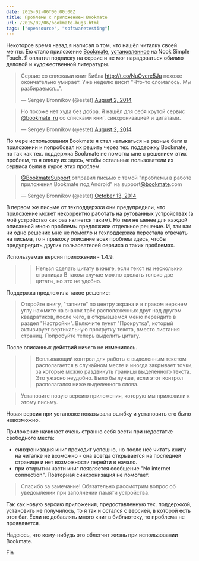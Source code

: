 ```yaml
---
date: 2015-02-06T00:00:00Z
title: Проблемы с приложением Bookmate
url: /2015/02/06/bookmate-bugs.html
tags: ["opensource", "softwaretesting"]
---
```


Некоторое время назад я написал о том, что нашёл читалку своей мечты. Ею стало приложение [Bookmate](https://bookmate.com), [установленное](http://lifehacker.ru/2013/01/28/bookmate-nook/) на Nook Simple Touch.
Я оплатил подписку на сервис и не мог нарадоваться обилию деловой и художественной литературы.

<blockquote class="twitter-tweet" lang="en"><p>Сервис со списками книг Библа <a href="http://t.co/NuOvere5Ju">http://t.co/NuOvere5Ju</a> похоже окончательно умирает. Уже неделю висит &quot;Что-то сломалось. Мы разбираемся...&quot;.</p>&mdash; Sergey Bronnikov (@estet) <a href="https://twitter.com/estet/status/495491581869191168">August 2, 2014</a></blockquote>
<script async src="//platform.twitter.com/widgets.js" charset="utf-8"></script>

<blockquote class="twitter-tweet" lang="en"><p>Но похоже нет худа без добра. Я нашёл для себя крутой сервис <a href="https://twitter.com/bookmate_ru">@bookmate_ru</a> cо списками книг, синхронизацией и цитатами.</p>&mdash; Sergey Bronnikov (@estet) <a href="https://twitter.com/estet/status/495491624059666433">August 2, 2014</a></blockquote>
<script async src="//platform.twitter.com/widgets.js" charset="utf-8"></script>

По мере использования Bookmate я стал натыкаться на разные баги в приложении
и попробовал их решить через тех. поддержку Bookmate,
но так как тех. поддержка Bookmate не помогла мне с решением этих проблем,
то я опишу их здесь, чтобы остальные пользователи их сервиса были в курсе этих проблем.

<blockquote class="twitter-tweet" lang="en"><p><a href="https://twitter.com/BookmateSupport">@BookmateSupport</a> отправил письмо с темой &quot;проблемы в работе приложения Bookmate под Android&quot; на support<a href="https://twitter.com/Bookmate">@bookmate</a>.com</p>&mdash; Sergey Bronnikov (@estet) <a href="https://twitter.com/estet/status/521606945833517056">October 13, 2014</a></blockquote>
<script async src="//platform.twitter.com/widgets.js" charset="utf-8"></script>

В первом же письме от техподдержки они предупредили, что приложение
может некорректно работать на рутованных устройствах (а моё устройство как раз является таким).
Но тем не менее для каждой описанной мною проблемы предложили отдельное решение.
И, так как ни одно решение мне не помогло и техподдержка перестала
отвечать на письма, то я привожу описание всех проблем здесь, чтобы предупредить
других пользователей сервиса о таких проблемах.

Используемая версия приложения - 1.4.9.

> > Нельзя сделать цитату в книге, если текст на нескольких страницах
> > В таком случае можно сделать только две цитаты, но это не удобно.

Поддержка предложила такое решение:

> Откройте книгу, "тапните" по центру экрана и в правом верхнем углу
> нажмите на значок трёх расположенных друг над другом квадратиков,
> после чего, в открывшемся меню перейдите в раздел "Настройки".
> Включите пункт "Прокрутка", который активирует вертикальную прокрутку текста,
> вместо листания страниц. Попробуйте теперь выделить цитату.

После описанных действий ничего не изменилось.

> > Всплывающий контрол для работы с выделенным текстом располагается в
> > случайном месте и иногда закрывает точки, за которые можно раздвинуть границы
> > выделенного текста. Это ужасно неудобно. Было бы лучше, если этот контрол располагался
> > ниже выделенного слова.

> Установите новую версию приложения, которую мы приложили к этому письму.

Новая версия при установке показывала ошибку и установить его было невозможно.

Приложение начинает очень странно себя вести при недостатке свободного места:

- синхронизация книг проходит успешно, но после неё читать книгу на читалке не возможно -
она всегда открывается на последней странице и нет возможности перейти в начало.
- при открытии части книг появляется сообщение "No internet connection".
Повторная синхронизация не помогает.

> Спасибо за замечание! Обязательно рассмотрим вопрос об уведомлении
> при заполнении памяти устройства.

Так как новую версию приложения, предоставленную тех. поддержкой, установить
не получилось, то я так и остался с версией, в которой есть этот баг.
Если не добавлять много книг в библиотеку, то проблема не проявляется.

Надеюсь, что кому-нибудь это облегчит жизнь при использовании Bookmate.

Fin
